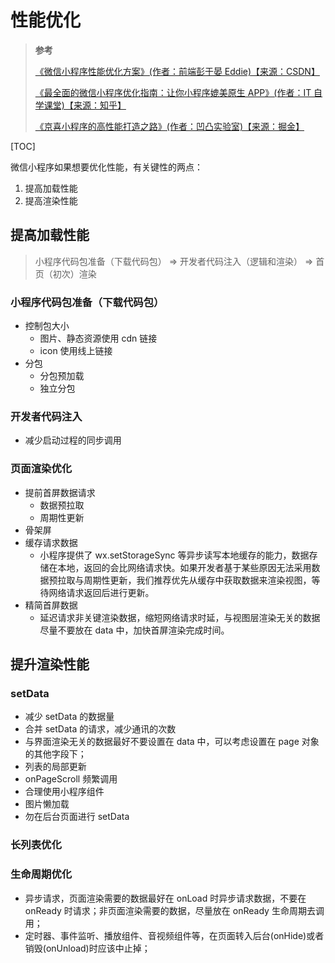 # 性能优化

> **参考**
>
> [《微信小程序性能优化方案》(作者：前端彭于晏 Eddie)【来源：CSDN】](https://blog.csdn.net/weixin_45495667/article/details/111263102)
>
> [《最全面的微信小程序优化指南：让你小程序媲美原生 APP》(作者：IT 自学课堂)【来源：知乎】](https://zhuanlan.zhihu.com/p/135983160)
>
> [《京喜小程序的高性能打造之路》(作者：凹凸实验室)【来源：掘金】](https://juejin.cn/post/6844904104171438088)

[TOC]

微信小程序如果想要优化性能，有关键性的两点：

1. 提高加载性能
2. 提高渲染性能

## 提高加载性能

> 小程序代码包准备（下载代码包） => 开发者代码注入（逻辑和渲染） => 首页（初次）渲染

### 小程序代码包准备（下载代码包）

- 控制包大小
  - 图片、静态资源使用 cdn 链接
  - icon 使用线上链接
- 分包
  - 分包预加载
  - 独立分包

### 开发者代码注入

- 减少启动过程的同步调用

### 页面渲染优化

- 提前首屏数据请求
  - 数据预拉取
  - 周期性更新
- 骨架屏
- 缓存请求数据
  - 小程序提供了 wx.setStorageSync 等异步读写本地缓存的能力，数据存储在本地，返回的会比网络请求快。如果开发者基于某些原因无法采用数据预拉取与周期性更新，我们推荐优先从缓存中获取数据来渲染视图，等待网络请求返回后进行更新。
- 精简首屏数据
  - 延迟请求非关键渲染数据，缩短网络请求时延，与视图层渲染无关的数据尽量不要放在 data 中，加快首屏渲染完成时间。

## 提升渲染性能

### setData

- 减少 setData 的数据量
- 合并 setData 的请求，减少通讯的次数
- 与界面渲染无关的数据最好不要设置在 data 中，可以考虑设置在 page 对象的其他字段下；
- 列表的局部更新
- onPageScroll 频繁调用
- 合理使用小程序组件
- 图片懒加载
- 勿在后台页面进行 setData

### 长列表优化

### 生命周期优化

- 异步请求，页面渲染需要的数据最好在 onLoad 时异步请求数据，不要在 onReady 时请求；非页面渲染需要的数据，尽量放在 onReady 生命周期去调用；
- 定时器、事件监听、播放组件、音视频组件等，在页面转入后台(onHide)或者销毁(onUnload)时应该中止掉；
